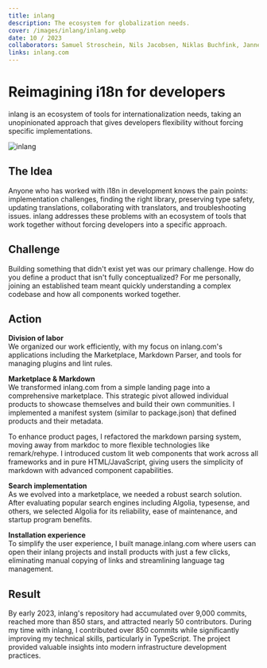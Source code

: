 ```yaml
---
title: inlang
description: The ecosystem for globalization needs.
cover: /images/inlang/inlang.webp
date: 10 / 2023
collaborators: Samuel Stroschein, Nils Jacobsen, Niklas Buchfink, Jannes Blobel, Jan Johannes, Felix Haeberle
links: inlang.com
---
```


# Reimagining i18n for developers

inlang is an ecosystem of tools for internationalization needs, taking an unopinionated approach that gives developers flexibility without forcing specific implementations.

![inlang](/images/inlang/inlang.webp)

## The Idea

Anyone who has worked with i18n in development knows the pain points: implementation challenges, finding the right library, preserving type safety, updating translations, collaborating with translators, and troubleshooting issues. inlang addresses these problems with an ecosystem of tools that work together without forcing developers into a specific approach.

## Challenge

Building something that didn't exist yet was our primary challenge. How do you define a product that isn't fully conceptualized? For me personally, joining an established team meant quickly understanding a complex codebase and how all components worked together.

## Action

**Division of labor**  
We organized our work efficiently, with my focus on inlang.com's applications including the Marketplace, Markdown Parser, and tools for managing plugins and lint rules.

**Marketplace & Markdown**  
We transformed inlang.com from a simple landing page into a comprehensive marketplace. This strategic pivot allowed individual products to showcase themselves and build their own communities. I implemented a manifest system (similar to package.json) that defined products and their metadata.

To enhance product pages, I refactored the markdown parsing system, moving away from markdoc to more flexible technologies like remark/rehype. I introduced custom lit web components that work across all frameworks and in pure HTML/JavaScript, giving users the simplicity of markdown with advanced component capabilities.

**Search implementation**  
As we evolved into a marketplace, we needed a robust search solution. After evaluating popular search engines including Algolia, typesense, and others, we selected Algolia for its reliability, ease of maintenance, and startup program benefits.

**Installation experience**  
To simplify the user experience, I built manage.inlang.com where users can open their inlang projects and install products with just a few clicks, eliminating manual copying of links and streamlining language tag management.

## Result

By early 2023, inlang's repository had accumulated over 9,000 commits, reached more than 850 stars, and attracted nearly 50 contributors. During my time with inlang, I contributed over 850 commits while significantly improving my technical skills, particularly in TypeScript. The project provided valuable insights into modern infrastructure development practices.
